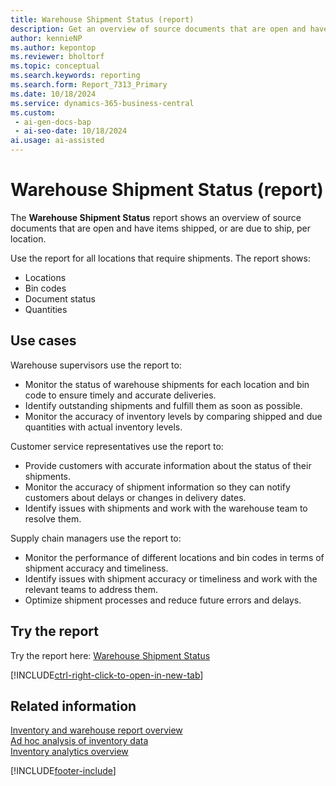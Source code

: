 ```yaml
---
title: Warehouse Shipment Status (report)
description: Get an overview of source documents that are open and have items shipped or due to ship per location.
author: kennieNP
ms.author: kepontop
ms.reviewer: bholtorf
ms.topic: conceptual
ms.search.keywords: reporting
ms.search.form: Report_7313_Primary
ms.date: 10/18/2024
ms.service: dynamics-365-business-central
ms.custom:
 - ai-gen-docs-bap
 - ai-seo-date: 10/18/2024
ai.usage: ai-assisted
---
```


# Warehouse Shipment Status (report)

The **Warehouse Shipment Status** report shows an overview of source documents that are open and have items shipped, or are due to ship, per location.

Use the report for all locations that require shipments. The report shows:

* Locations
* Bin codes
* Document status
* Quantities

## Use cases

<!-- 
Prompt

Below is a report in an ERP system. Provide 3-4 use cases for different personas working with inventory.
Format like this:    
  
As a <persona>, use the report to    
* use case 1  
* use case 2    

Do not capitalize the persona names. 

## Report name
Warehouse Shipment Status

### What the report does
The *Warehouse Shipment Status* report shows an overview of source documents that are open and have items shipped or due for shipping per location. 
The report can be used for all locations that require shipments, and it shows locations, bin codes, document status, quantities.


Please include your data sources and URLs

-->

Warehouse supervisors use the report to:

* Monitor the status of warehouse shipments for each location and bin code to ensure timely and accurate deliveries.
* Identify outstanding shipments and fulfill them as soon as possible.
* Monitor the accuracy of inventory levels by comparing shipped and due quantities with actual inventory levels.

Customer service representatives use the report to:

* Provide customers with accurate information about the status of their shipments.
* Monitor the accuracy of shipment information so they can notify customers about delays or changes in delivery dates.
* Identify issues with shipments and work with the warehouse team to resolve them.

Supply chain managers use the report to:

* Monitor the performance of different locations and bin codes in terms of shipment accuracy and timeliness.
* Identify issues with shipment accuracy or timeliness and work with the relevant teams to address them.
* Optimize shipment processes and reduce future errors and delays.

## Try the report

Try the report here: [Warehouse Shipment Status](https://businesscentral.dynamics.com?report=7313)

[!INCLUDE[ctrl-right-click-to-open-in-new-tab](../includes/ctrl-right-click-to-open-in-new-tab.md)]

## Related information

[Inventory and warehouse report overview](../inventory-WMS-reports.md)   
[Ad hoc analysis of inventory data](../ad-hoc-analysis-inventory.md)   
[Inventory analytics overview](../inventory-analytics-overview.md)  

[!INCLUDE[footer-include](../includes/footer-banner.md)]